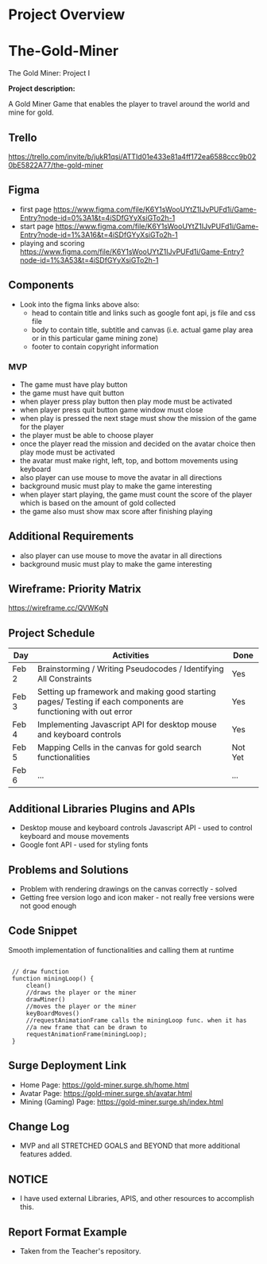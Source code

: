 
# Project Overview

# The-Gold-Miner
The Gold Miner: Project I

**Project description:** 

A Gold Miner Game that enables the player to travel around the world and mine for gold.

## Trello
   https://trello.com/invite/b/jukR1qsi/ATTId01e433e81a4ff172ea6588ccc9b020bE5822A77/the-gold-miner

## Figma

- first page https://www.figma.com/file/K6Y1sWooUYtZ1IJvPUFd1i/Game-Entry?node-id=0%3A1&t=4iSDfGYyXsiGTo2h-1
- start page https://www.figma.com/file/K6Y1sWooUYtZ1IJvPUFd1i/Game-Entry?node-id=1%3A16&t=4iSDfGYyXsiGTo2h-1
- playing and scoring https://www.figma.com/file/K6Y1sWooUYtZ1IJvPUFd1i/Game-Entry?node-id=1%3A53&t=4iSDfGYyXsiGTo2h-1

## Components

- Look into the figma links above also:
  - head to contain title and links such as google font api, js file and css file
  - body to contain title, subtitle and canvas (i.e. actual game play area or in this particular game mining zone) 
  - footer to contain copyright information 

### MVP

- The game must have play button 
- the game must have quit button
- when player press play button then play mode must be activated 
- when player press quit button game window must close
- when play is pressed the next stage must show the mission of the game for the player
- the player must be able to choose player
- once the player read the mission and decided on the avatar choice then play mode must be activated
- the avatar must make right, left, top, and bottom movements using keyboard 
- also player can use mouse to move the avatar in all directions
- background music must play to make the game interesting
- when player start playing, the game must count the score of the player which is based on the amount of gold collected
- the game also must show max score after finishing playing

## Additional Requirements

- also player can use mouse to move the avatar in all directions
- background music must play to make the game interesting

## Wireframe: Priority Matrix
   
   https://wireframe.cc/QVWKgN


## Project Schedule

|  Day | Activities | Done
|---|---| ---|
|Feb 2| Brainstorming / Writing Pseudocodes / Identifying All Constraints | Yes
|Feb 3| Setting up framework and making good starting pages/ Testing if each components are functioning with out error | Yes
|Feb 4| Implementing Javascript API for desktop mouse and keyboard controls | Yes
|Feb 5| Mapping Cells in the canvas for gold search functionalities  | Not Yet
|Feb 6| ... | ...


## Additional Libraries Plugins and APIs

- Desktop mouse and keyboard controls Javascript API - used to control keyboard and mouse movements 
- Google font API - used for styling fonts 



## Problems and Solutions 

- Problem with rendering drawings on the canvas correctly - solved 
- Getting free version logo and icon maker - not really free versions were not good enough

## Code Snippet

Smooth implementation of functionalities and calling them at runtime


```

 // draw function
 function miningLoop() {
     clean()
     //draws the player or the miner
     drawMiner()
     //moves the player or the miner
     keyBoardMoves()
     //requestAnimationFrame calls the miningLoop func. when it has 
     //a new frame that can be drawn to
     requestAnimationFrame(miningLoop);
 }

```

## Surge Deployment Link

- Home Page: https://gold-miner.surge.sh/home.html
- Avatar Page: https://gold-miner.surge.sh/avatar.html
- Mining (Gaming) Page: https://gold-miner.surge.sh/index.html

## Change Log
- MVP and all STRETCHED GOALS and BEYOND that more additional features added. 

## NOTICE 
- I have used external Libraries, APIS, and other resources to accomplish this.

## Report Format Example
- Taken from the Teacher's repository. 
